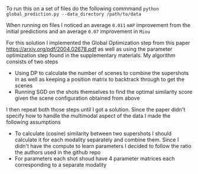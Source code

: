 To run this on a set of files do the following commmand
`python global_prediction.py --data_directory /path/to/data`

When running on files I noticed an average `0.011` `mAP` improvement from the initial predictions and an average `0.07` improvement in `Miou`


For this solution I implemented the Global Optimization step from this paper https://arxiv.org/pdf/2004.02678.pdf as well as using the parameter optimization step found in the supplementary materials. My algorithm consists of two steps
 * Using DP to calculate the number of scenes to combine the supershots in as well as keeping a position matrix to backtrack through to get the scenes
 * Running SGD on the shots themselves to find the optimal similarity score given the scene configuration obtained from above

 I then repeat both those steps until I got a solution. Since the paper didn't specify how to handle the multimodal aspect of the data I made the following assumptions
 * To calculate (cosine) similarity between two supershots I should calculate it for each modality separately and combine them. Since I didn't have the compute to learn parameters I decided to follow the ratio the authors used in the github repo
 * For parameters each shot shoud have 4 parameter matrices each corresponding to a separate modality

